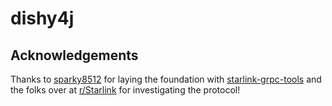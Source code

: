 # dishy4j


## Acknowledgements
Thanks to [sparky8512](https://github.com/sparky8512) for laying the foundation with 
[starlink-grpc-tools](https://github.com/sparky8512/starlink-grpc-tools) and the folks over at
[r/Starlink](https://www.reddit.com/r/Starlink/) for investigating the protocol!